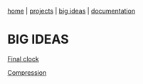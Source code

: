 [home](https://sanduran.github.io) | [projects](https://sanduran.github.io/projects) | [big ideas](https://sanduran.github.io/big_ideas) | [documentation](https://sanduran.github.io/documentation)

# BIG IDEAS
[Final clock](https://sanduran.github.io/big_ideas/finalClock)

[Compression](big_ideas/compression.md)
